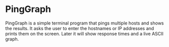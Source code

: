 # PingGraph
PingGraph is a simple terminal program that pings multiple hosts and shows the results. It asks the user to enter the hostnames or IP addresses and prints them on the screen. Later it will show response times and a live ASCII graph.
